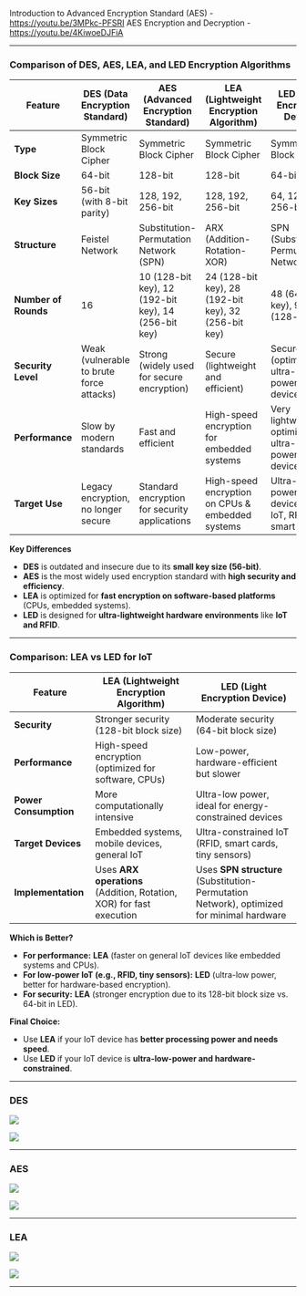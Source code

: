 

Introduction to Advanced Encryption Standard (AES) - https://youtu.be/3MPkc-PFSRI
AES Encryption and Decryption - https://youtu.be/4KiwoeDJFiA


---

### **Comparison of DES, AES, LEA, and LED Encryption Algorithms**

| Feature              | **DES (Data Encryption Standard)**       | **AES (Advanced Encryption Standard)**               | **LEA (Lightweight Encryption Algorithm)**           | **LED (Light Encryption Device)**                           |
| -------------------- | ---------------------------------------- | ---------------------------------------------------- | ---------------------------------------------------- | ----------------------------------------------------------- |
| **Type**             | Symmetric Block Cipher                   | Symmetric Block Cipher                               | Symmetric Block Cipher                               | Symmetric Block Cipher                                      |
| **Block Size**       | 64-bit                                   | 128-bit                                              | 128-bit                                              | 64-bit                                                      |
| **Key Sizes**        | 56-bit (with 8-bit parity)               | 128, 192, 256-bit                                    | 128, 192, 256-bit                                    | 64, 128, 192, 256-bit                                       |
| **Structure**        | Feistel Network                          | Substitution-Permutation Network (SPN)               | ARX (Addition-Rotation-XOR)                          | SPN (Substitution-Permutation Network)                      |
| **Number of Rounds** | 16                                       | 10 (128-bit key), 12 (192-bit key), 14 (256-bit key) | 24 (128-bit key), 28 (192-bit key), 32 (256-bit key) | 48 (64-bit key), 96 (128-bit key)                           |
| **Security Level**   | Weak (vulnerable to brute force attacks) | Strong (widely used for secure encryption)           | Secure (lightweight and efficient)                   | Secure (optimized for ultra-low-power devices)              |
| **Performance**      | Slow by modern standards                 | Fast and efficient                                   | High-speed encryption for embedded systems           | Very lightweight, optimized for ultra-low-power IoT devices |
| **Target Use**       | Legacy encryption, no longer secure      | Standard encryption for security applications        | High-speed encryption on CPUs & embedded systems     | Ultra-low-power devices like IoT, RFID, and smart cards     |

**Key Differences**
- **DES** is outdated and insecure due to its **small key size (56-bit)**.
- **AES** is the most widely used encryption standard with **high security and efficiency**.
- **LEA** is optimized for **fast encryption on software-based platforms** (CPUs, embedded systems).
- **LED** is designed for **ultra-lightweight hardware environments** like **IoT and RFID**.



---

### **Comparison: LEA vs LED for IoT**

| Feature               | **LEA (Lightweight Encryption Algorithm)**                           | **LED (Light Encryption Device)**                                                         |
| --------------------- | -------------------------------------------------------------------- | ----------------------------------------------------------------------------------------- |
| **Security**          | Stronger security (128-bit block size)                               | Moderate security (64-bit block size)                                                     |
| **Performance**       | High-speed encryption (optimized for software, CPUs)                 | Low-power, hardware-efficient but slower                                                  |
| **Power Consumption** | More computationally intensive                                       | Ultra-low power, ideal for energy-constrained devices                                     |
| **Target Devices**    | Embedded systems, mobile devices, general IoT                        | Ultra-constrained IoT (RFID, smart cards, tiny sensors)                                   |
| **Implementation**    | Uses **ARX operations** (Addition, Rotation, XOR) for fast execution | Uses **SPN structure** (Substitution-Permutation Network), optimized for minimal hardware |

**Which is Better?**
- **For performance:** **LEA** (faster on general IoT devices like embedded systems and CPUs).
- **For low-power IoT (e.g., RFID, tiny sensors):** **LED** (ultra-low power, better for hardware-based encryption).
- **For security:** **LEA** (stronger encryption due to its 128-bit block size vs. 64-bit in LED).

**Final Choice:**
- Use **LEA** if your IoT device has **better processing power and needs speed**.
- Use **LED** if your IoT device is **ultra-low-power and hardware-constrained**.



---

### DES

![](https://miro.medium.com/v2/resize:fit:1400/0*G-3TrjJYByrqHqLo)


![](https://miro.medium.com/v2/resize:fit:1400/0*pTCtuaGHXqBc1oxX)


---
### AES

![](https://miro.medium.com/v2/resize:fit:1400/0*oF8Vw7SCKQSfTyHd)

![](https://www.researchgate.net/publication/374616329/figure/fig2/AS:11431281197652207@1697039231489/Advanced-Encryption-Standard.ppm)


---

### LEA



![](https://www.researchgate.net/profile/Neungsoo-Park/publication/285813354/figure/fig1/AS:959991255150596@1605891159391/Encryption-and-Description-Process-of-LEA.png)



![](https://upload.wikimedia.org/wikipedia/commons/3/3a/LEA_enc_round_function.png)


---

